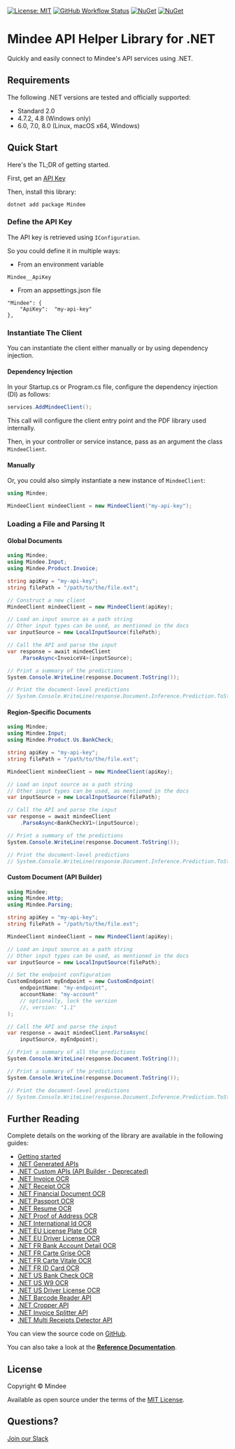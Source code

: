 [![License: MIT](https://img.shields.io/github/license/mindee/mindee-api-dotnet)](https://opensource.org/licenses/MIT) [![GitHub Workflow Status](https://github.com/mindee/mindee-api-dotnet/actions/workflows/unit-tests.yml/badge.svg)](https://github.com/mindee/mindee-api-dotnet/actions/workflows/dotnet.yml) [![NuGet](https://img.shields.io/nuget/v/mindee)](https://www.nuget.org/packages/Mindee) [![NuGet](https://img.shields.io/nuget/dt/Mindee)](https://www.nuget.org/packages/Mindee)

# Mindee API Helper Library for .NET
Quickly and easily connect to Mindee's API services using .NET.

## Requirements
The following .NET versions are tested and officially supported:
* Standard 2.0
* 4.7.2, 4.8 (Windows only)
* 6.0, 7.0, 8.0 (Linux, macOS x64, Windows)

## Quick Start
Here's the TL;DR of getting started.

First, get an [API Key](https://developers.mindee.com/docs/create-api-key)

Then, install this library:
```shell
dotnet add package Mindee
```

### Define the API Key
The API key is retrieved using `IConfiguration`.

So you could define it in multiple ways: 
* From an environment variable
```
Mindee__ApiKey
```
* From an appsettings.json file
```
"Mindee": {
    "ApiKey":  "my-api-key"
},
```

### Instantiate The Client
You can instantiate the client either manually or by using dependency injection.

#### Dependency Injection
In your Startup.cs or Program.cs file, configure the dependency injection (DI) as follows:
```csharp
services.AddMindeeClient();
```
This call will configure the client entry point and the PDF library used internally.

Then, in your controller or service instance, pass as an argument the class ``MindeeClient``.


#### Manually
Or, you could also simply instantiate a new instance of `MindeeClient`:
```csharp
using Mindee;

MindeeClient mindeeClient = new MindeeClient("my-api-key");
```

### Loading a File and Parsing It

#### Global Documents
```csharp
using Mindee;
using Mindee.Input;
using Mindee.Product.Invoice;

string apiKey = "my-api-key";
string filePath = "/path/to/the/file.ext";

// Construct a new client
MindeeClient mindeeClient = new MindeeClient(apiKey);

// Load an input source as a path string
// Other input types can be used, as mentioned in the docs
var inputSource = new LocalInputSource(filePath);

// Call the API and parse the input
var response = await mindeeClient
    .ParseAsync<InvoiceV4>(inputSource);

// Print a summary of the predictions
System.Console.WriteLine(response.Document.ToString());

// Print the document-level predictions
// System.Console.WriteLine(response.Document.Inference.Prediction.ToString());
```

#### Region-Specific Documents
```csharp
using Mindee;
using Mindee.Input;
using Mindee.Product.Us.BankCheck;

string apiKey = "my-api-key";
string filePath = "/path/to/the/file.ext";

MindeeClient mindeeClient = new MindeeClient(apiKey);

// Load an input source as a path string
// Other input types can be used, as mentioned in the docs
var inputSource = new LocalInputSource(filePath);

// Call the API and parse the input
var response = await mindeeClient
    .ParseAsync<BankCheckV1>(inputSource);

// Print a summary of the predictions
System.Console.WriteLine(response.Document.ToString());

// Print the document-level predictions
// System.Console.WriteLine(response.Document.Inference.Prediction.ToString());
```

#### Custom Document (API Builder)

```csharp
using Mindee;
using Mindee.Http;
using Mindee.Parsing;

string apiKey = "my-api-key";
string filePath = "/path/to/the/file.ext";

MindeeClient mindeeClient = new MindeeClient(apiKey);

// Load an input source as a path string
// Other input types can be used, as mentioned in the docs
var inputSource = new LocalInputSource(filePath);

// Set the endpoint configuration 
CustomEndpoint myEndpoint = new CustomEndpoint(
    endpointName: "my-endpoint",
    accountName: "my-account"
    // optionally, lock the version
    //, version: "1.1"
);

// Call the API and parse the input
var response = await mindeeClient.ParseAsync(
    inputSource, myEndpoint);

// Print a summary of all the predictions
System.Console.WriteLine(response.Document.ToString());

// Print a summary of the predictions
System.Console.WriteLine(response.Document.ToString());

// Print the document-level predictions
// System.Console.WriteLine(response.Document.Inference.Prediction.ToString());
```

## Further Reading
Complete details on the working of the library are available in the following guides:

* [Getting started](https://developers.mindee.com/docs/dotnet-ocr-overview)
* [.NET Generated APIs](https://developers.mindee.com/docs/dotnet-generated-ocr)
* [.NET Custom APIs (API Builder - Deprecated)](https://developers.mindee.cgom/docs/dotnet-api-builder)
* [.NET Invoice OCR](https://developers.mindee.com/docs/dotnet-invoice-ocr)
* [.NET Receipt OCR](https://developers.mindee.com/docs/dotnet-receipt-ocr)
* [.NET Financial Document OCR](https://developers.mindee.com/docs/dotnet-financial-document-ocr)
* [.NET Passport OCR](https://developers.mindee.com/docs/dotnet-passport-ocr)
* [.NET Resume OCR](https://developers.mindee.com/docs/dotnet-resume-ocr)
* [.NET Proof of Address OCR](https://developers.mindee.com/docs/dotnet-proof-of-address-ocr)
* [.NET International Id OCR](https://developers.mindee.com/docs/dotnet-international-id-ocr)
* [.NET EU License Plate OCR](https://developers.mindee.com/docs/dotnet-eu-license-plate-ocr)
* [.NET EU Driver License OCR](https://developers.mindee.com/docs/dotnet-eu-driver-license-ocr)
* [.NET FR Bank Account Detail OCR](https://developers.mindee.com/docs/dotnet-fr-bank-account-details-ocr)
* [.NET FR Carte Grise OCR](https://developers.mindee.com/docs/dotnet-fr-carte-grise-ocr)
* [.NET FR Carte Vitale OCR](https://developers.mindee.com/docs/dotnet-fr-carte-vitale-ocr)
* [.NET FR ID Card OCR](https://developers.mindee.com/docs/dotnet-fr-carte-nationale-didentite-ocr)
* [.NET US Bank Check OCR](https://developers.mindee.com/docs/dotnet-us-bank-checks-ocr)
* [.NET US W9 OCR](https://developers.mindee.com/docs/dotnet-us-w9-ocr)
* [.NET US Driver License OCR](https://developers.mindee.com/docs/dotnet-us-driver-license-ocr)
* [.NET Barcode Reader API](https://developers.mindee.com/docs/dotnet-barcode-reader-ocr)
* [.NET Cropper API](https://developers.mindee.com/docs/dotnet-cropper-ocr)
* [.NET Invoice Splitter API](https://developers.mindee.com/docs/dotnet-invoice-splitter-ocr)
* [.NET Multi Receipts Detector API](https://developers.mindee.com/docs/dotnet-multi-receipts-detector-ocr)

You can view the source code on [GitHub](https://github.com/mindee/mindee-api-nodejs).

You can also take a look at the
**[Reference Documentation](https://mindee.github.io/mindee-api-dotnet/)**.

## License
Copyright © Mindee

Available as open source under the terms of the [MIT License](https://opensource.org/licenses/MIT).

## Questions?
[Join our Slack](https://join.slack.com/t/mindee-community/shared_invite/zt-1jv6nawjq-FDgFcF2T5CmMmRpl9LLptw)
